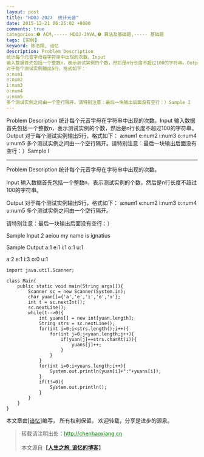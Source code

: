```yaml
---
layout: post
title: "HDOJ 2027  统计元音"
date: 2015-12-21 06:25:02 +0800
comments: true
categories:❶ ACM,----- HDOJ-JAVA,❺ 算法及基础题,----- 基础题
tags: [实例]
keyword: 陈浩翔, 谙忆
description: Problem Description 
统计每个元音字母在字符串中出现的次数。Input 
输入数据首先包括一个整数n，表示测试实例的个数，然后是n行长度不超过100的字符串。Output 
对于每个测试实例输出5行，格式如下： 
a:num1 
e:num2 
i:num3 
o:num4 
u:num5 
多个测试实例之间由一个空行隔开。请特别注意：最后一块输出后面没有空行：）Sample I 
---
```



Problem Description 
统计每个元音字母在字符串中出现的次数。Input 
输入数据首先包括一个整数n，表示测试实例的个数，然后是n行长度不超过100的字符串。Output 
对于每个测试实例输出5行，格式如下： 
a:num1 
e:num2 
i:num3 
o:num4 
u:num5 
多个测试实例之间由一个空行隔开。请特别注意：最后一块输出后面没有空行：）Sample I
<!-- more -->
----------

Problem Description
统计每个元音字母在字符串中出现的次数。

 

Input
输入数据首先包括一个整数n，表示测试实例的个数，然后是n行长度不超过100的字符串。

 

Output
对于每个测试实例输出5行，格式如下：
a:num1
e:num2
i:num3
o:num4
u:num5
多个测试实例之间由一个空行隔开。

请特别注意：最后一块输出后面没有空行：）

 

Sample Input
2
aeiou
my name is ignatius
 

Sample Output
a:1
e:1
i:1
o:1
u:1

a:2
e:1
i:3
o:0
u:1


```
import java.util.Scanner;

class Main{
    public static void main(String args[]){
        Scanner sc = new Scanner(System.in);
        char yuan[]={'a','e','i','o','u'};
        int t = sc.nextInt();
        sc.nextLine();
        while(t-->0){
            int yuans[] = new int[yuan.length];
            String strs = sc.nextLine();
            for(int i=0;i<strs.length();i++){
                for(int j=0;j<yuan.length;j++){
                    if(yuan[j]==strs.charAt(i)){
                        yuans[j]++;
                    }
                }
            }
            for(int i=0;i<yuans.length;i++){
                System.out.println(yuan[i]+":"+yuans[i]);
            }
            if(t!=0){
                System.out.println();
            }
        }
    }
}

```

本文章由<a href="http://chenhaoxiang.cn/">[谙忆]</a>编写， 所有权利保留。 
欢迎转载，分享是进步的源泉。
<blockquote cite='陈浩翔'>
<p background-color='#D3D3D3'>转载请注明出处：<a href='http://chenhaoxiang.cn'><font color="green">http://chenhaoxiang.cn</font></a><br><br>
本文源自<strong>【<a href='http://chenhaoxiang.cn' target='_blank'>人生之旅_谙忆的博客</a>】</strong></p>
</blockquote>
